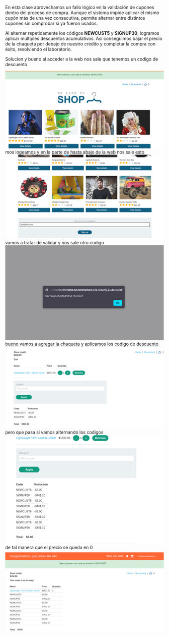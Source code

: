 En esta clase aprovechamos un fallo lógico en la validación de cupones dentro del proceso de compra. Aunque el sistema impide aplicar el mismo cupón más de una vez consecutiva, permite alternar entre distintos cupones sin comprobar si ya fueron usados.

Al alternar repetidamente los códigos **NEWCUST5** y **SIGNUP30**, logramos aplicar múltiples descuentos acumulativos. Así conseguimos bajar el precio de la chaqueta por debajo de nuestro crédito y completar la compra con éxito, resolviendo el laboratorio.

Solucion
y bueno al acceder a la web nos sale que tenemos un codigo de descuento
![Pasted_image_20250827234513.png](Imagenes/Pasted_image_20250827234513.png)
mos logeamos y en la parte de hasta abajo de la web nos sale esto
![Pasted_image_20250827234638.png](Imagenes/Pasted_image_20250827234638.png)
vamos a tratar de validar y nos sale otro codigo
![Pasted_image_20250827234722.png](Imagenes/Pasted_image_20250827234722.png)
bueno vamos a agregar la chaqueta y aplicamos los codigo de descuento
![Pasted_image_20250827234942.png](Imagenes/Pasted_image_20250827234942.png)
pero que pasa si vamos alternando los codigos
![Pasted_image_20250827235116.png](Imagenes/Pasted_image_20250827235116.png)
de tal manera que el precio se queda en 0
![Pasted_image_20250827235140.png](Imagenes/Pasted_image_20250827235140.png)
